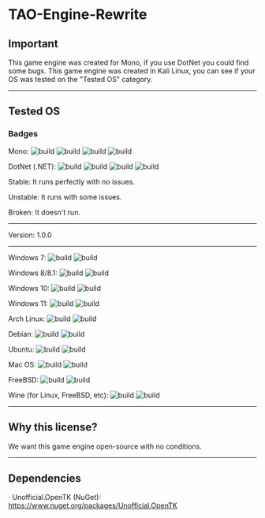 # TAO-Engine-Rewrite
## Important
This game engine was created for Mono, if you use DotNet you could find some bugs.
This game engine was created in Kali Linux, you can see if your OS was tested on the "Tested OS" category.


----------------------------------------------


## Tested OS
### Badges
Mono: 
![build](https://img.shields.io/badge/build%20(Mono)-Stable-green)
![build](https://img.shields.io/badge/build%20(Mono)-Unstable-yellow)
![build](https://img.shields.io/badge/build%20(Mono)-Broken-red)
![build](https://img.shields.io/badge/build%20(Mono)-Not%20Tested-orange)

DotNet (.NET): 
![build](https://img.shields.io/badge/build%20(.NET)-Stable-green)
![build](https://img.shields.io/badge/build%20(.NET)-Unstable-yellow)
![build](https://img.shields.io/badge/build%20(.NET)-Broken-red)
![build](https://img.shields.io/badge/build%20(.NET)-Not%20Tested-orange)

Stable: It runs perfectly with no issues.

Unstable: It runs with some issues.

Broken: It doesn't run.

----------------------------------------------

Version: 1.0.0

----------------------------------------------

Windows 7: ![build](https://img.shields.io/badge/build%20(Mono)-Not%20Tested-orange) ![build](https://img.shields.io/badge/build%20(.NET)-Not%20Tested-orange)

Windows 8/8.1: ![build](https://img.shields.io/badge/build%20(Mono)-Not%20Tested-orange) ![build](https://img.shields.io/badge/build%20(.NET)-Not%20Tested-orange)

Windows 10: ![build](https://img.shields.io/badge/build%20(Mono)-Not%20Tested-orange) ![build](https://img.shields.io/badge/build%20(.NET)-Not%20Tested-orange)

Windows 11: ![build](https://img.shields.io/badge/build%20(Mono)-Not%20Tested-orange) ![build](https://img.shields.io/badge/build%20(.NET)-Not%20Tested-orange)

Arch Linux: ![build](https://img.shields.io/badge/build%20(Mono)-Broken-red) ![build](https://img.shields.io/badge/build%20(.NET)-Not%20Tested-orange)

Debian: ![build](https://img.shields.io/badge/build%20(Mono)-Stable-green) ![build](https://img.shields.io/badge/build%20(.NET)-Stable-green)

Ubuntu: ![build](https://img.shields.io/badge/build%20(Mono)-Not%20Tested-orange) ![build](https://img.shields.io/badge/build%20(.NET)-Not%20Tested-orange)

Mac OS: ![build](https://img.shields.io/badge/build%20(Mono)-Not%20Tested-orange) ![build](https://img.shields.io/badge/build%20(.NET)-Not%20Tested-orange)

FreeBSD: ![build](https://img.shields.io/badge/build%20(Mono)-Not%20Tested-orange) ![build](https://img.shields.io/badge/build%20(.NET)-Not%20Tested-orange)

Wine (for Linux, FreeBSD, etc): ![build](https://img.shields.io/badge/build%20(Mono)-Stable-green) ![build](https://img.shields.io/badge/build%20(.NET)-Not%20Tested-orange)



----------------------------------------------


## Why this license?
We want this game engine open-source with no conditions.


----------------------------------------------


## Dependencies
· Unofficial.OpenTK (NuGet): https://www.nuget.org/packages/Unofficial.OpenTK
